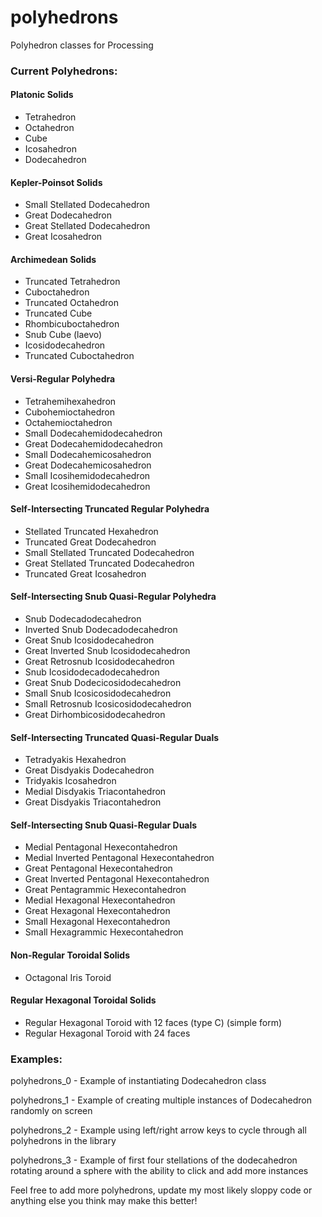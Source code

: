 # polyhedrons
Polyhedron classes for Processing

### Current Polyhedrons:

#### Platonic Solids
- Tetrahedron
- Octahedron
- Cube
- Icosahedron
- Dodecahedron

#### Kepler-Poinsot Solids
- Small Stellated Dodecahedron
- Great Dodecahedron
- Great Stellated Dodecahedron
- Great Icosahedron

#### Archimedean Solids
- Truncated Tetrahedron
- Cuboctahedron
- Truncated Octahedron
- Truncated Cube
- Rhombicuboctahedron
- Snub Cube (laevo)
- Icosidodecahedron
- Truncated Cuboctahedron

#### Versi-Regular Polyhedra
- Tetrahemihexahedron
- Cubohemioctahedron
- Octahemioctahedron
- Small Dodecahemidodecahedron
- Great Dodecahemidodecahedron
- Small Dodecahemicosahedron
- Great Dodecahemicosahedron
- Small Icosihemidodecahedron
- Great Icosihemidodecahedron

#### Self-Intersecting Truncated Regular Polyhedra
- Stellated Truncated Hexahedron
- Truncated Great Dodecahedron
- Small Stellated Truncated Dodecahedron
- Great Stellated Truncated Dodecahedron
- Truncated Great Icosahedron

#### Self-Intersecting Snub Quasi-Regular Polyhedra
- Snub Dodecadodecahedron
- Inverted Snub Dodecadodecahedron
- Great Snub Icosidodecahedron
- Great Inverted Snub Icosidodecahedron
- Great Retrosnub Icosidodecahedron
- Snub Icosidodecadodecahedron
- Great Snub Dodecicosidodecahedron
- Small Snub Icosicosidodecahedron
- Small Retrosnub Icosicosidodecahedron
- Great Dirhombicosidodecahedron

#### Self-Intersecting Truncated Quasi-Regular Duals
- Tetradyakis Hexahedron
- Great Disdyakis Dodecahedron
- Tridyakis Icosahedron
- Medial Disdyakis Triacontahedron
- Great Disdyakis Triacontahedron

#### Self-Intersecting Snub Quasi-Regular Duals
- Medial Pentagonal Hexecontahedron
- Medial Inverted Pentagonal Hexecontahedron
- Great Pentagonal Hexecontahedron
- Great Inverted Pentagonal Hexecontahedron
- Great Pentagrammic Hexecontahedron
- Medial Hexagonal Hexecontahedron
- Great Hexagonal Hexecontahedron
- Small Hexagonal Hexecontahedron
- Small Hexagrammic Hexecontahedron

#### Non-Regular Toroidal Solids
- Octagonal Iris Toroid

#### Regular Hexagonal Toroidal Solids
- Regular Hexagonal Toroid with 12 faces (type C) (simple form)
- Regular Hexagonal Toroid with 24 faces

### Examples:
polyhedrons_0 - Example of instantiating Dodecahedron class

polyhedrons_1 - Example of creating multiple instances of Dodecahedron randomly on screen

polyhedrons_2 - Example using left/right arrow keys to cycle through all polyhedrons in the library

polyhedrons_3 - Example of first four stellations of the dodecahedron rotating around a sphere with the ability to click and add more instances

Feel free to add more polyhedrons, update my most likely sloppy code or anything else you think may make this better!
